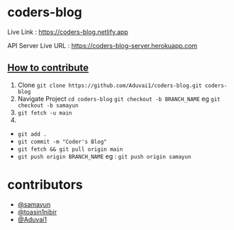 # coders-blog

Live Link : https://coders-blog.netlify.app

API Server Live URL : https://coders-blog-server.herokuapp.com

## [How to contribute](https://www.dataschool.io/how-to-contribute-on-github)

1. Clone `git clone https://github.com/Aduvai1/coders-blog.git coders-blog`
2. Navigate Project `cd coders-blog`
   `git checkout -b BRANCH_NAME` eg `git checkout -b samayun`
3. `git fetch -u main`
4.

- `git add .`
- `git commit -m "Coder's Blog"`
- `git fetch && git pull origin main`
- `git push origin BRANCH_NAME` eg : `git push origin samayun`

# contributors

- [@samayun](https://github.com/samayun)
- [@toasin1nibir](https://github.com/toasin1nibir)
- [@Aduvai1](https://github.com/Aduvai1)
